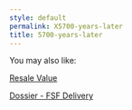 ```yaml
---
style: default
permalink: X5700-years-later
title: 5700-years-later
---
```

You may also like:

[Resale Value](http://scp-wiki.net/resale-value)

[Dossier - FSF Delivery](http://scp-wiki.net/dossier-fsf-delivery)

